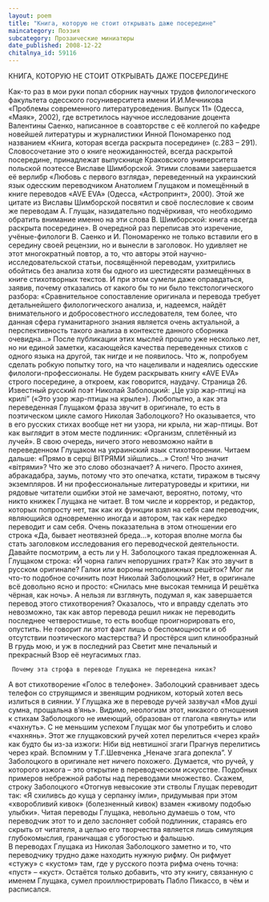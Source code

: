 ```yaml
---
layout: poem
title: "Книга, которую не стоит открывать даже посередине"
maincategory: Поэзия
subcategory: Прозаические миниатюры
date_published: 2008-12-22
chitalnya_id: 59116
---
```




КНИГА, КОТОРУЮ НЕ СТОИТ ОТКРЫВАТЬ ДАЖЕ ПОСЕРЕДИНЕ

Как-то раз в мои руки попал сборник научных трудов филологического факультета одесского госуниверситета имени И.И.Мечникова «Проблемы современного литературоведения. Выпуск 11» (Одесса, «Маяк», 2002), где встретилось научное исследование доцента Валентины Саенко, написанное в соавторстве с её коллегой по кафедре новейшей литературы и журналистики Инной Пономаренко под названием «Книга, которая всегда раскрыта посередине» (с.283 – 291).
   Словосочетание это о книге неожиданностей, всегда раскрытой посередине, принадлежат выпускнице Краковского университета польской поэтессе Виславе Шимборской. Этими словами завершается её верлибр «Любовь с первого взгляда», переведенный на украинский язык одесским переводчиком Анатолием Глущаком и помещённый в книге переводов «AVE EVA» (Одесса, «Астропринт», 2000). Этой же цитате из Виславы Шимборской посвятил и своё послесловие к своим же переводам А. Глущак, назидательно подчёркивая, что необходимо обратить внимание именно на эти слова В. Шимборской: книга «всегда раскрыта посередине». В очередной раз переписав это изречение, учёные-филологи В. Саенко и И. Пономаренко не только вставили его в середину своей рецензии, но и вынесли в заголовок. Но удивляет не этот многократный повтор, а то, что авторы этой научно-исследовательской статьи, посвящённой переводам, ухитрились обойтись без анализа хотя бы одного из шестидесяти размещённых в книге стихотворных текстов. И при этом сумели даже оправдаться, заявив, почему отказались от какого бы то ни было текстологического разбора: «Сравнительное сопоставление оригинала и перевода требует детальнейшего филологического анализа, и, надеемся, найдёт внимательного и добросовестного исследователя, тем более, что данная сфера гуманитарного знания является очень актуальной, а перспективность такого анализа в контексте данного сборника очевидна…»  После публикации этих мыслей прошло уже несколько лет, но ни единой заметки, касающейся качества переведенных стихов с одного языка на другой, так нигде и не появилось.
   Что ж, попробуем сделать робкую попытку того, на что нацеливали и надеялись одесские филологи-профессионалы.
   Не будем раскрывать книгу «AVE EVA» строго посередине, а откроем, как говорится, наудачу. Страница 26. Известный русский поэт Николай Заболоцкий: „Це узір жар-птиці на крилі” («Это узор жар-птицы на крыле»). Любопытно, а как эта переведенная Глущаком фраза звучит в оригинале, то есть в поэтическом цикле самого Николая Заболоцкого? Но оказывается, что в его русских стихах вообще нет ни узора, ни крыла, ни  жар-птицы. Вот как выглядит в этом месте подлинник: «Организм, сплетённый из лучей». В свою очередь, ничего этого невозможно найти в переведенном Глущаком на украинский язык стихотворении. Читаем дальше: «Прямо в серці ВІТРЯМИ зійшлись...» Стоп! Что значит «вітрями»? Что же это слово обозначает? А ничего. Просто ахинея, абракадабра, заумь, потому что это опечатка, кстати, тиражом в  тысячу экземпляров. И ни профессиональные литературоведы и критики, ни рядовые читатели ошибки этой не замечают, вероятно, потому, что никто книжек Глущака не читает. В том числе и корректор, и редактор, которых попросту нет, так как их функции взял на себя сам переводчик, являющийся одновременно иногда и автором, так как нередко переводит и сам себя. Очень показательна в этом отношении его строка «Да, бывает неотвязней бреда…», которая вполне могла бы стать заголовком исследования его переводческой деятельности.
   Давайте посмотрим, а есть ли у Н. Заболоцкого такая предложенная А. Глущаком строка: «Й чорна галич непорушних грат»? Как это звучит в русском оригинале? Галки или вороны неподвижных решёток? Мог ли что-то подобное сочинить поэт Николай Заболоцкий? Нет, в оригинале всё довольно ясно и просто: 
«Снилась мне высокая темница
И решётка чёрная, как ночь».
А нельзя ли взглянуть, подумал я, как завершается перевод  этого стихотворения? Оказалось, что и вправду сделать это невозможно, так как автор перевода решил никак не переводить последнее четверостишье, то есть вообще проигнорировать его, опустить. Не говорит ли этот факт лишь о беспомощности и об отсутствии поэтического мастерства?
И простёрся шип клинообразный
В грудь мою, и уж в последний раз
Светит мне печальный и прекрасный
Взор её неугасимых глаз. 

     Почему эта строфа в переводе Глущака не переведена никак?
А вот стихотворение «Голос в телефоне». Заболоцкий сравнивает здесь телефон со струящимся и звенящим родником, который хотел весь излиться в сиянии. У Глущака же в переводе ручей зазвучал
«Мов душі сумна, прощальна в’янь».
Видимо, неологизм этот, никакого отношения к стихам Заболоцкого не имеющий, образован от глагола «вянуть» или «чахнуть». С не меньшим успехом Глущак мог бы употребить и слово «чахнянь». Этот же глущаковский ручей хотел перелиться «через край» как будто бы из-за изжоги:
Ніби від невтишної згаги
Прагнув перелитись через край.
   Вспомним у Т.Г.Шевченка „Неначе згага допекла”. У Заболоцкого в оригинале нет ничего похожего. 
   Думается, что ручей, у которого изжога – это открытие в переводческом искусстве. Подобных примеров небрежной работы над переводами множество. Скажем, строку Заболоцкого «Отогнув невысокие эти стволы Глущак переводит так: «Я схиливсь до куща у серпанку імли», придумывая при этом «хворобливий кивок» (болезненный кивок) взамен «живому подобью улыбки». Читая переводы Глущака, невольно думаешь о том, что переводчик этот то и дело заслоняет собой подлинник, стараясь его скрыть от читателя, а целью его творчества является лишь симуляция глубокомыслия, граничащая с убогостью и фальшью.  
   В переводах Глущака из Николая Заболоцкого заметно и то, что переводчику трудно даже находить нужную рифму. Он рифмует «стужу» с «кустом» там, где у русского поэта рифма очень точна: «пуст» – «куст».
   Остаётся только добавить, что эту книгу, связанную с именем Глущака, сумел проиллюстрировать Пабло Пикассо, в чём и расписался.







